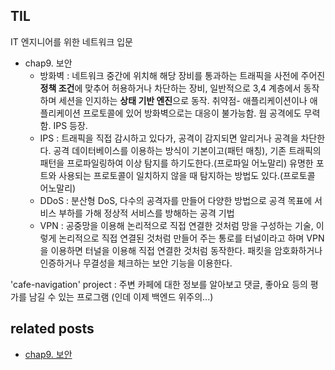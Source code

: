 ## TIL
IT 엔지니어를 위한 네트워크 입문
- chap9. 보안
    - 방화벽 : 네트워크 중간에 위치해 해당 장비를 통과하는 트래픽을 사전에 주어진 **정책 조건**에 맞추어 허용하거나 차단하는 장비, 일반적으로 3,4 계층에서 동작하며 세션을 인지하는 **상태 기반 엔진**으로 동작. 취약점- 애플리케이션이나 애플리케이션 프로토콜에 있어 방화벽으로는 대응이 불가능함. 웜 공격에도 무력함. IPS 등장.
    - IPS : 트래픽을 직접 감시하고 있다가, 공격이 감지되면 알리거나 공격을 차단한다. 공격 데이터베이스를 이용하는 방식이 기본이고(패턴 매칭), 기존 트래픽의 패턴을 프로파일링하여 이상 탐지를 하기도한다.(프로파일 어노말리) 유명한 포트와 사용되는 프로토콜이 일치하지 않을 때 탐지하는 방법도 있다.(프로토콜 어노말리)
    - DDoS : 분산형 DoS, 다수의 공격자를 만들어 다양한 방법으로 공격 목표에 서비스 부하를 가해 정상적 서비스를 방해하는 공격 기법 
    - VPN : 공중망을 이용해 논리적으로 직접 연결한 것처럼 망을 구성하는 기술, 이렇게 논리적으로 직접 연결된 것처럼 만들어 주는 통로를 터널이라고 하며 VPN을 이용하면 터널을 이용해 직접 연결한 것처럼 동작한다. 패킷을 암호화하거나 인증하거나 무결성을 체크하는 보안 기능을 이용한다.

'cafe-navigation' project : 주변 카페에 대한 정보를 알아보고 댓글, 좋아요 등의 평가를 남길 수 있는 프로그램 (인데 이제 백엔드 위주의...)

## related posts
- [chap9. 보안](https://github.com/aohus/TIL/blob/main/network/IT_%EC%97%94%EC%A7%80%EB%8B%88%EC%96%B4%EB%A5%BC_%EC%9C%84%ED%95%9C_%EB%84%A4%ED%8A%B8%EC%9B%8C%ED%81%AC_%EC%9E%85%EB%AC%B8/ch9.%EB%B3%B4%EC%95%88.md)
